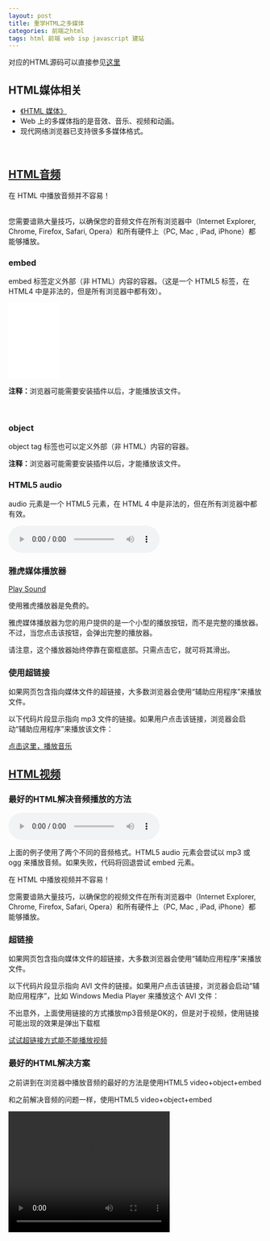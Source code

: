```yaml
---
layout: post
title: 重学HTML之多媒体
categories: 前端之html 
tags: html 前端 web isp javascript 建站
---
```


对应的HTML源码可以直接参见[这里]()

<h2>HTML媒体相关</h2>

<ul>
<li><a href="http://www.w3school.com.cn/html/html_object.asp">《HTML 媒体》</a></li>
<li>Web 上的多媒体指的是音效、音乐、视频和动画。</li>
<li>现代网络浏览器已支持很多多媒体格式。</li>
</ul>

</br>


<h2><a href="http://www.w3school.com.cn/html/html_audio.asp">HTML音频</a></h2>

在 HTML 中播放音频并不容易！</br></br>

<p>您需要谙熟大量技巧，以确保您的音频文件在所有浏览器中（Internet Explorer, Chrome, Firefox, Safari, Opera）和所有硬件上（PC, Mac , iPad, iPhone）都能够播放。</p>

<h3>embed</h3>

<p>embed 标签定义外部（非 HTML）内容的容器。（这是一个 HTML5 标签，在 HTML4 中是非法的，但是所有浏览器中都有效）。</p>

<embed heigth="100" width="100" src="../media/music/train.mp3"></embed>
<p><b>注释：</b>浏览器可能需要安装插件以后，才能播放该文件。</p>
</br>

<h3>object</h3>

<p>object tag 标签也可以定义外部（非 HTML）内容的容器。</p>

<object height="100" width="100" data="../media/music/train.mp3"></object>
<p><b>注释：</b>浏览器可能需要安装插件以后，才能播放该文件。</p>

<h3>HTML5 audio</h3>

<p>audio 元素是一个 HTML5 元素，在 HTML 4 中是非法的，但在所有浏览器中都有效。</p>

<audio controls="controls">
<source src="../media/music/train.mp3" type="audio/mpeg">
Your browser does not support the audio element.
</audio>

<h3>雅虎媒体播放器</h3>

<a href="../media/music/train.mp3">Play Sound</a>

<script type="text/javascript" src="http://mediaplayer.yahoo.com/js">
</script>

<p>使用雅虎播放器是免费的。</p>

<p>雅虎媒体播放器为您的用户提供的是一个小型的播放按钮，而不是完整的播放器。不过，当您点击该按钮，会弹出完整的播放器。</p>

<p>请注意，这个播放器始终停靠在窗框底部。只需点击它，就可将其滑出。</p>

<h3>使用超链接</h3>

<p>如果网页包含指向媒体文件的超链接，大多数浏览器会使用“辅助应用程序”来播放文件。</p>

<p>以下代码片段显示指向 mp3 文件的链接。如果用户点击该链接，浏览器会启动“辅助应用程序”来播放该文件：</p>

<p><a href="../media/music/train.mp3">点击这里，播放音乐</a></p>

<h2><a href="http://www.w3school.com.cn/html/html_video.asp">HTML视频</a></h2>

<h3>最好的HTML解决音频播放的方法</h3>

<audio controls="controls" height="100" width="100">
<source src="../media/music/train.mp3" type="audio/mp3" />
<source src="../media/music/train.ogg" type="audio/ogg" />
<embed height="100" width="100" src="../media/music/train.mp3" />
</audio>

<p>上面的例子使用了两个不同的音频格式。HTML5 audio 元素会尝试以 mp3 或 ogg 来播放音频。如果失败，代码将回退尝试 embed 元素。</p>

<p>在 HTML 中播放视频并不容易！</p>

<p>您需要谙熟大量技巧，以确保您的视频文件在所有浏览器中（Internet Explorer, Chrome, Firefox, Safari, Opera）和所有硬件上（PC, Mac , iPad, iPhone）都能够播放。</p>

<h3>超链接</h3>

<p>如果网页包含指向媒体文件的超链接，大多数浏览器会使用“辅助应用程序”来播放文件。</p>

<p>以下代码片段显示指向 AVI 文件的链接。如果用户点击该链接，浏览器会启动“辅助应用程序”，比如 Windows Media Player 来播放这个 AVI 文件：</p>

<p>不出意外，上面使用链接的方式播放mp3音频是OK的，但是对于视频，使用链接可能出现的效果是弹出下载框</p>

<a href="../media/video/kickflip.mp4">试试超链接方式能不能播放视频</a> 

<h3>最好的HTML解决方案</h3>

<p>之前讲到在浏览器中播放音频的最好的方法是使用HTML5 video+object+embed</p>

<p>和之前解决音频的问题一样，使用HTML5 video+object+embed</p>

<video width="320" height="240" controls="controls" autoplay="autoplay">
<source src="../media/video/the_golden_age.flv" type="video/flv" />
<source src="../media/video/kickflip.mp4" type="video/mp4" />
<source src="../media/video/switch_heelflip_shuvit.mp4" type="video/mp4" />
<object data="../media/video/kickflip.mp4" width="320" height="240">
<embed width="320" height="240" src="../media/video/kickflip.mp4" />
</object>
</video>
</br>


